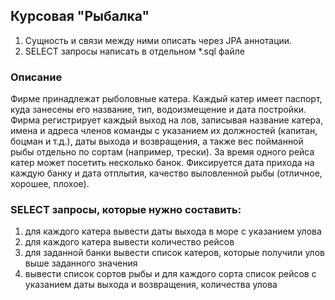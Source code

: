 ## Курсовая "Рыбалка"

1. Сущность и связи между ними описать через JPA аннотации.
2. SELECT запросы написать в отдельном *.sql файле

### Описание
Фирме принадлежат рыболовные катера. Каждый катер имеет паспорт, куда занесены его название, тип, водоизмещение и
дата постройки. Фирма регистрирует каждый выход на лов, записывая название катера, имена и адреса членов команды с
указанием их должностей (капитан, боцман и т.д.), даты выхода и возвращения, а также вес пойманной рыбы отдельно по
сортам (например, трески). За время одного рейса катер может посетить несколько банок. Фиксируется дата прихода на
каждую банку и дата отплытия, качество выловленной рыбы (отличное, хорошее, плохое).

### SELECT запросы, которые нужно составить:

1. для каждого катера вывести даты выхода в море с указанием улова
2. для каждого катера вывести количество рейсов
3. для заданной банки вывести список катеров, которые получили улов выше заданного значения
4. вывести список сортов рыбы и для каждого сорта список рейсов с указанием даты выхода и возвращения, количества
   улова